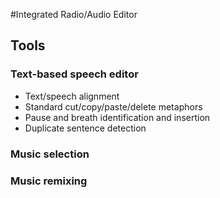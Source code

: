#Integrated Radio/Audio Editor

## Tools

### Text-based speech editor

* Text/speech alignment
* Standard cut/copy/paste/delete metaphors
* Pause and breath identification and insertion
* Duplicate sentence detection

### Music selection

### Music remixing